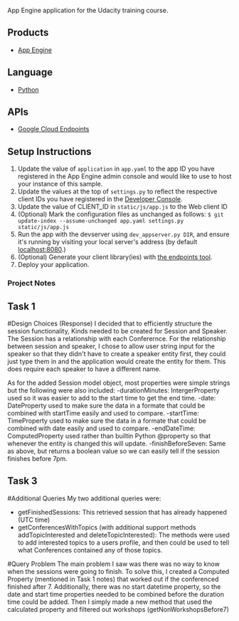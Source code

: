 App Engine application for the Udacity training course.

## Products
- [App Engine][1]

## Language
- [Python][2]

## APIs
- [Google Cloud Endpoints][3]

## Setup Instructions
1. Update the value of `application` in `app.yaml` to the app ID you
   have registered in the App Engine admin console and would like to use to host
   your instance of this sample.
1. Update the values at the top of `settings.py` to
   reflect the respective client IDs you have registered in the
   [Developer Console][4].
1. Update the value of CLIENT_ID in `static/js/app.js` to the Web client ID
1. (Optional) Mark the configuration files as unchanged as follows:
   `$ git update-index --assume-unchanged app.yaml settings.py static/js/app.js`
1. Run the app with the devserver using `dev_appserver.py DIR`, and ensure it's running by visiting your local server's address (by default [localhost:8080][5].)
1. (Optional) Generate your client library(ies) with [the endpoints tool][6].
1. Deploy your application.


[1]: https://developers.google.com/appengine
[2]: http://python.org
[3]: https://developers.google.com/appengine/docs/python/endpoints/
[4]: https://console.developers.google.com/
[5]: https://localhost:8080/
[6]: https://developers.google.com/appengine/docs/python/endpoints/endpoints_tool

### Project Notes

## Task 1
#Design Choices (Response)
I decided that to efficiently structure the session functionality, Kinds needed to be created for Session and Speaker. The Session has a relationship with each Conferernce. For the relationship between session and speaker, I chose to allow user string input for the speaker so that they didn't have to create a speaker entity first, they could just type them in and the application would create the entity for them. This does require each speaker to have a different name. 

As for the added Session model object, most properties were simple strings but the following were also included:
-durationMinutes: IntergerProperty used so it was easier to add to the start time to get the end time.
-date: DateProperty used to make sure the data in a formate that could be combined with startTime easily and used to compare.
-startTime: TimeProperty used to make sure the data in a formate that could be combined with date easily and used to compare.
-endDateTime: ComputedProperty used rather than builtin Python @property so that whenever the entity is changed this will update.
-finishBeforeSeven: Same as above, but returns a boolean value so we can easily tell if the session finishes before 7pm.

## Task 3
#Additional Queries
My two additional queries were:
- getFinishedSessions: This retrieved session that has already happened (UTC time)
- getConferencesWithTopics (with additional support methods addTopicInterested and deleteTopicInterested): The methods were used to add interested topics to a users profile, and then could be used to tell what Conferences contained any of those topics.

#Query Problem
The main problem I saw was there was no way to know when the sessions were going to finish. To solve this, I created a Computed Property (mentioned in Task 1 notes) that worked out if the conferenced finished after 7. Additionally, there was no start datetime property, so the date and start time properties needed to be combined before the duration time could be added. Then I simply made a new method that used the calculated property and filtered out workshops (getNonWorkshopsBefore7)
